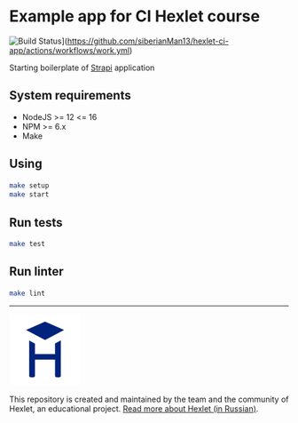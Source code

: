 # Example app for CI Hexlet course


![Build Status](https://github.com/siberianMan13/hexlet-ci-app/workflows/setup-and-test/badge.svg?branch=master)](https://github.com/siberianMan13/hexlet-ci-app/actions/workflows/work.yml)

Starting boilerplate of [Strapi](https://strapi.io/) application

## System requirements

* NodeJS >= 12 <= 16
* NPM >= 6.x
* Make

## Using

```sh
make setup
make start
```

## Run tests

```sh
make test
```

## Run linter

```sh
make lint
```

---

[![Hexlet Ltd. logo](https://raw.githubusercontent.com/Hexlet/assets/master/images/hexlet_logo128.png)](https://ru.hexlet.io/pages/about?utm_source=github&utm_medium=link&utm_campaign=hexlet-ci-app)

This repository is created and maintained by the team and the community of Hexlet, an educational project. [Read more about Hexlet (in Russian)](https://ru.hexlet.io/pages/about?utm_source=github&utm_medium=link&utm_campaign=hexlet-ci-app).
